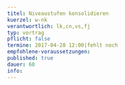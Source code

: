```yaml
---
titel: Niveaustufen konsolidieren
kuerzel: w-nk
verantwortlich: lk,cn,vs,fj
typ: vortrag
pflicht: false
termine: 2017-04-28 12:00|fehlt noch
empfohlene-voraussetzungen: 
published: true
dauer: 60
info: 
---
```


